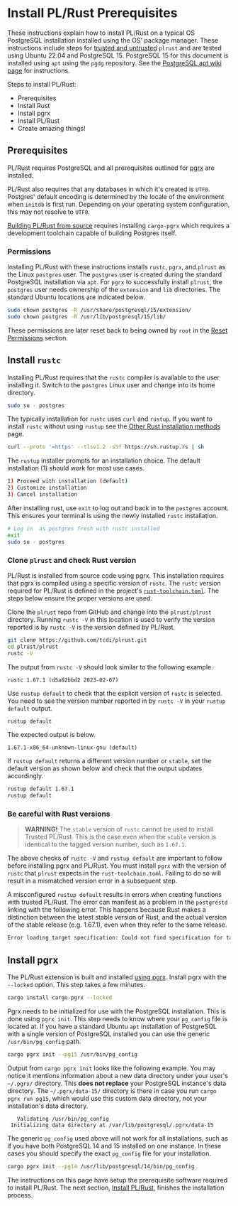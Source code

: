 # Install PL/Rust Prerequisites

These instructions explain how to install PL/Rust on a typical OS PostgreSQL
installation installed using the OS' package manager. These instructions
include steps for [trusted and untrusted](trusted-untrusted.md)
`plrust` and are tested using Ubuntu 22.04 and PostgreSQL 15.
PostgreSQL 15 for this document is installed using `apt` using
the `pgdg` repository.
See the [PostgreSQL apt wiki page](https://wiki.postgresql.org/wiki/Apt)
for instructions.

Steps to install PL/Rust:

* Prerequisites
* Install Rust
* Install pgrx
* Install PL/Rust
* Create amazing things!

## Prerequisites

PL/Rust requires PostgreSQL and all prerequisites outlined for
[pgrx](https://github.com/tcdi/pgrx#system-requirements)
are installed.  

PL/Rust also requires that any databases in which it's created is `UTF8`.  Postgres' default encoding is determined
by the locale of the environment when `initdb` is first run.  Depending on your operating system configuration, this may 
not resolve to `UTF8`.

[Building PL/Rust from source](https://wiki.postgresql.org/wiki/Compile_and_Install_from_source_code) requires 
installing `cargo-pgrx` which requires a development toolchain capable of building Postgres itself.


### Permissions

Installing PL/Rust with these instructions installs `rustc`, `pgrx`,
and `plrust` as the Linux `postgres` user.  The `postgres` user
is created during the standard PostgreSQL installation via `apt`.
For `pgrx` to successfully install `plrust`, the `postgres`
user needs ownership of the `extension` and `lib` directories.
The standard Ubuntu locations are indicated below.


```bash
sudo chown postgres -R /usr/share/postgresql/15/extension/
sudo chown postgres -R /usr/lib/postgresql/15/lib/
```

These permissions are later reset back to being owned by `root`
in the [Reset Permissions](install-plrust.md#reset-permissions) section.

## Install `rustc`

Installing PL/Rust requires that the `rustc` compiler is available
to the user installing it.
Switch to the `postgres` Linux user and change into its home directory.


```bash
sudo su - postgres
```

The typically installation for `rustc` uses `curl` and `rustup`.
If you want to install `rustc` without using `rustup` see the
[Other Rust installation methods](https://forge.rust-lang.org/infra/other-installation-methods.html)
page.


```bash
curl --proto '=https' --tlsv1.2 -sSf https://sh.rustup.rs | sh
```

The `rustup` installer prompts for an installation choice.  The
default installation (1) should work for most use cases.

```bash
1) Proceed with installation (default)
2) Customize installation
3) Cancel installation
```


After installing rust, use `exit` to log out and back in to the `postgres`
account.  This ensures your terminal is using the newly installed
`rustc` installation.

```bash
# Log in  as postgres fresh with rustc installed
exit
sudo su - postgres
```

### Clone `plrust` and check Rust version

PL/Rust is installed from source code using pgrx.  This installation
requires that pgrx is compiled using a specific version of `rustc`.
The `rustc` version required for PL/Rust is defined in the project's
[`rust-toolchain.toml`](https://github.com/tcdi/plrust/blob/main/rust-toolchain.toml).
The steps below ensure the proper versions are used.

Clone the `plrust` repo from GitHub and change into the `plrust/plrust`
directory. Running `rustc -V` in this location is used to verify
the version reported is by `rustc -V` is the version defined by PL/Rust.

```bash
git clone https://github.com/tcdi/plrust.git
cd plrust/plrust
rustc -V
```

The output from `rustc -V` should look similar to the following example.

```
rustc 1.67.1 (d5a82bbd2 2023-02-07)
```

Use `rustup default` to check that the explicit version of `rustc` is
selected.
You need to see the version number reported in by `rustc -V` in
your `rustup default` output.


```bash
rustup default
```

The expected output is below.

```
1.67.1-x86_64-unknown-linux-gnu (default)
```

If `rustup default` returns a different version number or `stable`,
set the default version as shown below and check that the output
updates accordingly.


```bash
rustup default 1.67.1
rustup default
```



### Be careful with Rust versions


> **WARNING!** The `stable` version of `rustc` cannot be used to install Trusted PL/Rust.  This is the case even when the `stable` version is identical to the tagged version number, such as `1.67.1`.


The above checks of `rustc -V` and `rustup default` are important to
follow before installing pgrx and PL/Rust.
You must install `pgrx` with the version of `rustc` that `plrust` expects
in the `rust-toolchain.toml`.  Failing to do so will result in a
mismatched version error in a subsequent step.

A misconfigured `rustup default` results in
errors when creating functions with trusted PL/Rust. The error can
manifest as a problem in the `postgrestd` linking with the following error.
This happens because Rust makes a distinction between the latest stable
version of Rust, and the actual version of the stable release (e.g. 1.67.1),
even when they refer to the same release.

```bash
Error loading target specification: Could not find specification for target "x86_64-postgres-linux-gnu".
```


## Install pgrx

The PL/Rust extension is built and installed
[using pgrx](https://github.com/tcdi/pgrx).
Install pgrx with the `--locked` option. This step takes a few
minutes.

```bash
cargo install cargo-pgrx --locked
```

Pgrx needs to be initialized for use with the PostgreSQL installation.
This is done using `pgrx init`.  This step needs to know where your
`pg_config` file is located at.  If you have a standard Ubuntu
`apt` installation of PostgreSQL with a single version of PostgreSQL
installed you can use the generic
`/usr/bin/pg_config` path.  

```bash
cargo pgrx init --pg15 /usr/bin/pg_config
```

Output from `cargo pgrx init` looks like the following example.
You may notice it mentions information about a new data directory under your
user's `~/.pgrx/` directory. This **does not replace** your PostgreSQL instance's
data directory. The `~/.pgrx/data-15/` directory is there in case you run
`cargo pgrx run pg15`, which would use this custom data directory, not your installation's data directory.

```
   Validating /usr/bin/pg_config
 Initializing data directory at /var/lib/postgresql/.pgrx/data-15
```



The generic `pg_config` used above will not work
for all installations, such as if you have both PostgreSQL 14 and 15
installed on one instance.
In these cases you should specify the exact `pg_config`
file for your installation.

```bash
cargo pgrx init --pg14 /usr/lib/postgresql/14/bin/pg_config
```

The instructions on this page have setup the prerequisite software required to
install PL/Rust.  The next section, [Install PL/Rust](install-plrust.md),
finishes the installation process.

